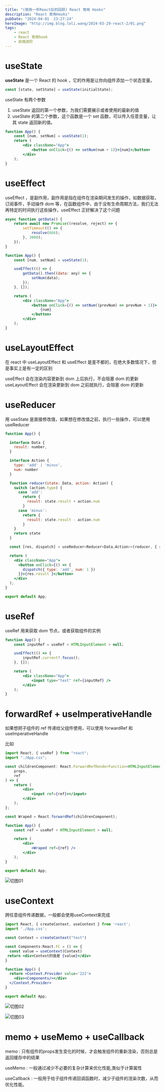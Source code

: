 ```yaml
---
title: "(使用一年React后的回顾) React 常用 Hooks"
description: "React 常用Hooks"
pubDate: "2024-04-01  23:27:24"
heroImage: "http://img.blog.loli.wang/2024-03-29-react-2/01.png"
tags:
    - react
    - React 常用hook
    - 前端进阶
---
```


# useState

**useState** 是一个 React 的 hook ，它的作用是让你向组件添加一个状态变量。

```jsx
const [state, setState] = useState(initialState);
```

useState 有两个参数

1. useState 返回的第一个参数，为我们需要展示或者使用的最新的值
2. useState 的第二个参数，这个函数是一个 set 函数，可以传入任意变量，让其 state 返回新的值。

```jsx
function App() {
    const [num, setNum] = useState(1);
    return (
        <div className="App">
            <button onClick={() => setNum(num + 1)}>{num}</button>
        </div>
    );
}
```

# useEffect

useEffect ，是副作用，副作用是指在组件在渲染期间发生的操作，如数据获取，订阅事件，手动操作 dom 等，在函数组件中，由于没有生命周期方法，我们无法再特定的时间执行这些操作，useEffect 正好解决了这个问题

```jsx
async function getData() {
    return await new Promise((resolve, reject) => {
        setTimeout(() => {
            resolve(666);
        }, 3000);
    });
}

function App() {
    const [num, setNum] = useState(1);

    useEffect(() => {
        getData().then((data: any) => {
            setNum(data);
        });
    }, []);

    return (
        <div className="App">
            <button onClick={() => setNum((prevNum) => prevNum + 1)}>
                {num}
            </button>
        </div>
    );
}
```

# useLayoutEffect

在 react 中 useLayoutEffect 和 useEffect 是差不都的，在绝大多数情况下，但是事实上是有一定的区别

useEffect 会在渲染内容更新到 dom 上后执行，不会阻塞 dom 的更新
useLayoutEffect 会在渲染更新到 dom 之前就执行，会阻塞 dom 的更新

# useReducer

用 useState 是直接修改值，如果想在修改值之前，执行一些操作，可以使用 useReducer

```jsx
function App() {

  interface Data {
    result: number,
  }

  interface Action {
    type: 'add' | 'minus',
    num: number
  }

  function reducer(state: Data, action: Action) {
    switch (action.type) {
      case 'add':
        return {
          result: state.result + action.num
        }
      case 'minus':
        return {
          result: state.result - action.num
        }
    }
    return state
  }

  const [res, dispatch] = useReducer<Reducer<Data,Action>>(reducer, { result: 0 })

  return (
    <div className="App">
      <button onClick={() => {
        dispatch({ type: 'add', num: 1 })
      }}>{res.result }</button>
    </div>
  );
}

export default App;
```

# useRef

useRef 用来获取 dom 节点，或者获取组件的实例

```jsx
function App() {
    const inputRef = useRef < HTMLInputElement > null;

    useEffect(() => {
        inputRef.current?.focus();
    }, []);

    return (
        <div className="App">
            <input type="text" ref={inputRef} />
        </div>
    );
}
```

# forwardRef + useImperativeHandle

如果想把子组件的 ref 传递给父组件使用，可以使用 forwardRef 和 useImperativeHandle

比如

```jsx
import React, { useRef } from "react";
import "./App.css";

const childrenComponent: React.ForwardRefRenderFunction<HTMLInputElement> = (
    props,
    ref
) => {
    return (
        <div>
            <input ref={ref}></input>
        </div>
    );
};

const Wraped = React.forwardRef(childrenComponent);

function App() {
    const ref = useRef < HTMLInputElement > null;

    return (
        <div>
            <Wraped ref={ref} />
        </div>
    );
}

export default App;
```


![切图01](http://img.blog.loli.wang/2024-03-29-react-2/01.png)


# useContext 

跨任意组件传递数据，一般都会使用useContext来完成

```jsx
import React, { createContext, useContext } from 'react';
import './App.css';

const Context = createContext("test")

const Components:React.FC = () => {
  const value = useContext(Context)
 return <div>Context的值是 {value}</div>
}

function App() {
  return <Context.Provider value='222'>
    <div><Components/></div>
  </Context.Provider> 
}

export default App;

```
![切图02](http://img.blog.loli.wang/2024-03-29-react-2/02.png)

![切图03](http://img.blog.loli.wang/2024-03-29-react-2/03.png)


# memo + useMemo + useCallback
memo : 只有组件的props发生变化的时候，才会触发组件的重新渲染，否则总是返回缓存中的结果

useMemo : 一般通过减少不必要的复杂计算来优化性能,类似于计算属性

useCallback : 一般用于给子组件传递回调函数时，减少子组件的渲染次数，从而优化性能。